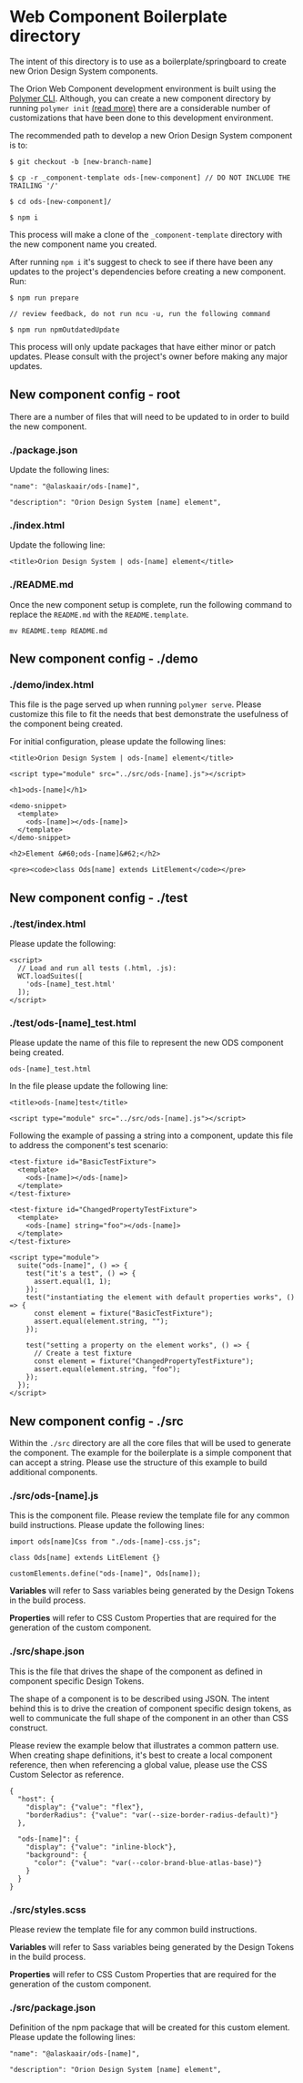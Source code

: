 # Web Component Boilerplate directory

The intent of this directory is to use as a boilerplate/springboard to create new Orion Design System components. 

The Orion Web Component development environment is built using the [Polymer CLI](https://polymer-library.polymer-project.org/3.0/docs/tools/polymer-cli-commands). Although, you can create a new component directory by running `polymer init` [(read more)](https://polymer-library.polymer-project.org/3.0/docs/tools/create-element-polymer-cli) there are a considerable number of customizations that have been done to this development environment.

The recommended path to develop a new Orion Design System component is to:

```
$ git checkout -b [new-branch-name]

$ cp -r _component-template ods-[new-component] // DO NOT INCLUDE THE TRAILING '/'

$ cd ods-[new-component]/

$ npm i
```

This process will make a clone of the `_component-template` directory with the new component name you created. 

After running `npm i` it's suggest to check to see if there have been any updates to the project's dependencies before creating a new component. Run:

```
$ npm run prepare

// review feedback, do not run ncu -u, run the following command

$ npm run npmOutdatedUpdate
```

This process will only update packages that have either minor or patch updates. Please consult with the project's owner before making any major updates. 

## New component config - root

There are a number of files that will need to be updated to in order to build the new component. 

### ./package.json

Update the following lines:

```
"name": "@alaskaair/ods-[name]",

"description": "Orion Design System [name] element",
```

### ./index.html

Update the following line:

```
<title>Orion Design System | ods-[name] element</title>
```

### ./README.md

Once the new component setup is complete, run the following command to replace the `README.md` with the `README.template`.

```
mv README.temp README.md
```

## New component config - ./demo

### ./demo/index.html

This file is the page served up when running `polymer serve`. Please customize this file to fit the needs that best demonstrate the usefulness of the component being created. 

For initial configuration, please update the following lines:

```
<title>Orion Design System | ods-[name] element</title>

<script type="module" src="../src/ods-[name].js"></script>

<h1>ods-[name]</h1>

<demo-snippet>
  <template>
    <ods-[name]></ods-[name]>
  </template>
</demo-snippet>

<h2>Element &#60;ods-[name]&#62;</h2>

<pre><code>class Ods[name] extends LitElement</code></pre>
```

## New component config - ./test

### ./test/index.html

Please update the following:

```
<script>
  // Load and run all tests (.html, .js):
  WCT.loadSuites([
    'ods-[name]_test.html'
  ]);
</script>
```

### ./test/ods-[name]_test.html

Please update the name of this file to represent the new ODS component being created. 

```
ods-[name]_test.html
```

In the file please update the following line:

```
<title>ods-[name]test</title>

<script type="module" src="../src/ods-[name].js"></script>
```

Following the example of passing a string into a component, update this file to address the component's test scenario:

```
<test-fixture id="BasicTestFixture">
  <template>
    <ods-[name]></ods-[name]>
  </template>
</test-fixture>

<test-fixture id="ChangedPropertyTestFixture">
  <template>
    <ods-[name] string="foo"></ods-[name]>
  </template>
</test-fixture>

<script type="module">
  suite("ods-[name]", () => {
    test("it's a test", () => {
      assert.equal(1, 1);
    });
    test("instantiating the element with default properties works", () => {
      const element = fixture("BasicTestFixture");
      assert.equal(element.string, "");
    });

    test("setting a property on the element works", () => {
      // Create a test fixture
      const element = fixture("ChangedPropertyTestFixture");
      assert.equal(element.string, "foo");
    });
  });
</script>
```

## New component config - ./src

Within the `./src` directory are all the core files that will be used to generate the component. The example for the boilerplate is a simple component that can accept a string. Please use the structure of this example to build additional components. 

### ./src/ods-[name].js

This is the component file. Please review the template file for any common build instructions. Please update the following lines:

```
import ods[name]Css from "./ods-[name]-css.js";

class Ods[name] extends LitElement {}

customElements.define("ods-[name]", Ods[name]);
```

**Variables** will refer to Sass variables being generated by the Design Tokens in the build process. 

**Properties** will refer to CSS Custom Properties that are required for the generation of the custom component. 

### ./src/shape.json

This is the file that drives the shape of the component as defined in component specific Design Tokens. 

The shape of a component is to be described using JSON. The intent behind this is to drive the creation of component specific design tokens, as well to communicate the full shape of the component in an other than CSS construct.

Please review the example below that illustrates a common pattern use. When creating shape definitions, it's best to create a local component reference, then when referencing a global value, please use the CSS Custom Selector as reference.

```
{
  "host": {
    "display": {"value": "flex"},
    "borderRadius": {"value": "var(--size-border-radius-default)"}
  },

  "ods-[name]": {
    "display": {"value": "inline-block"},
    "background": {
      "color": {"value": "var(--color-brand-blue-atlas-base)"}
    }
  }
}
```

### ./src/styles.scss

Please review the template file for any common build instructions. 

**Variables** will refer to Sass variables being generated by the Design Tokens in the build process. 

**Properties** will refer to CSS Custom Properties that are required for the generation of the custom component. 

### ./src/package.json

Definition of the npm package that will be created for this custom element. Please update the following lines:

```
"name": "@alaskaair/ods-[name]",

"description": "Orion Design System [name] element",
```
